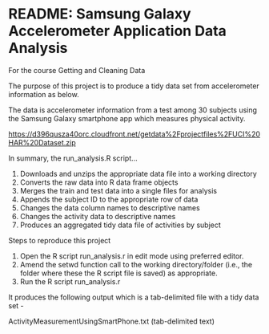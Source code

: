 # README: Samsung Galaxy Accelerometer Application Data Analysis
For the course Getting and Cleaning Data

The purpose of this project is to produce a tidy data set from accelerometer information as below.

The data is accelerometer information from a test among 30 subjects using the Samsung Galaxy smartphone app which measures physical activity.

https://d396qusza40orc.cloudfront.net/getdata%2Fprojectfiles%2FUCI%20HAR%20Dataset.zip

In summary, the run_analysis.R script...

1. Downloads and unzips the appropriate data file into a working directory
2. Converts the raw data into R data frame objects
3. Merges the train and test data into a single files for analysis
4. Appends the subject ID to the appropriate row of data
5. Changes the data column names to descriptive names
6. Changes the activity data to descriptive names
7. Produces an aggregated tidy data file of activities by subject

Steps to reproduce this project
 1. Open the R script run_analysis.r in edit mode using preferred editor.
 2. Amend the setwd function call to the working directory/folder (i.e., the folder where these the R script file is saved) as appropriate.
 3. Run the R script run_analysis.r

It produces the following output which is a tab-delimited file with a tidy data set - 

 ActivityMeasurementUsingSmartPhone.txt (tab-delimited text)
 
